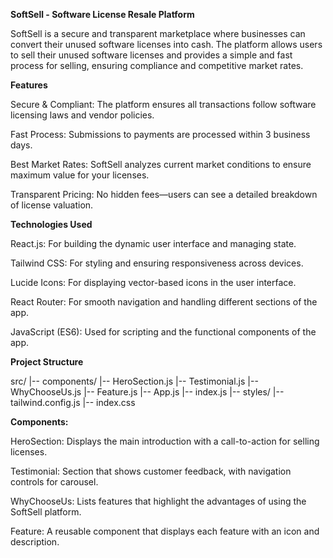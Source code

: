 ******SoftSell - Software License Resale Platform******

SoftSell is a secure and transparent marketplace where businesses can convert their unused software licenses into cash. The platform allows users to sell their unused software licenses and provides a simple and fast process for selling, ensuring compliance and competitive market rates.

**Features**

Secure & Compliant: The platform ensures all transactions follow software licensing laws and vendor policies.

Fast Process: Submissions to payments are processed within 3 business days.

Best Market Rates: SoftSell analyzes current market conditions to ensure maximum value for your licenses.

Transparent Pricing: No hidden fees—users can see a detailed breakdown of license valuation.

**Technologies Used**

React.js: For building the dynamic user interface and managing state.

Tailwind CSS: For styling and ensuring responsiveness across devices.

Lucide Icons: For displaying vector-based icons in the user interface.

React Router: For smooth navigation and handling different sections of the app.

JavaScript (ES6): Used for scripting and the functional components of the app.

**Project Structure**

src/
  |-- components/
      |-- HeroSection.js
      |-- Testimonial.js
      |-- WhyChooseUs.js
      |-- Feature.js
  |-- App.js
  |-- index.js
  |-- styles/
      |-- tailwind.config.js
      |-- index.css
      
**Components:**

HeroSection: Displays the main introduction with a call-to-action for selling licenses.

Testimonial: Section that shows customer feedback, with navigation controls for carousel.

WhyChooseUs: Lists features that highlight the advantages of using the SoftSell platform.

Feature: A reusable component that displays each feature with an icon and description.
